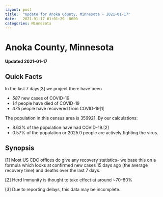 ```yaml
---
layout: post
title:  "Update for Anoka County, Minnesota - 2021-01-17"
date:   2021-01-17 01:01:29 -0600
categories: Minnesota
---
```


# Anoka County, Minnesota
#### Updated 2021-01-17

## Quick Facts

In the last 7 days[3] we project there have been
- *587* new cases of COVID-19
- *14* people have died of COVID-19
- *375* people have recovered from COVID-19[1]

The population in this census area is 356921. By our calculations:
- 8.63% of the population have had COVID-19.[2]
- 0.57% of the population or 2025.0 people are actively fighting the virus.

## Synopsis




[1] Most US CDC offices do give any recovery statistics- we base this on a formula which looks at confirmed new cases
15 days ago (the average recovery time) and deaths over the last 7 days.

[2] Herd Immunity is thought to take effect at around ~70-80%

[3] Due to reporting delays, this data may be incomplete.
 
    
